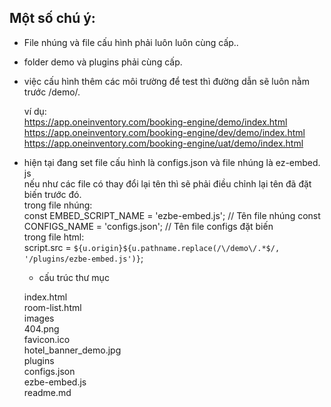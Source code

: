 ## Một số chú ý:
* File nhúng và file cấu hình phải luôn luôn cùng cấp..
* folder demo và plugins phải cùng cấp.
* việc cấu hình thêm các môi trường để test thì đường dẫn sẽ luôn nằm trước /demo/.

  ví dụ: <br>
  https://app.oneinventory.com/booking-engine/demo/index.html<br>
  https://app.oneinventory.com/booking-engine/dev/demo/index.html<br>
  https://app.oneinventory.com/booking-engine/uat/demo/index.html<br>

* hiện tại đang set file cấu hình là configs.json và file nhúng là ez-embed.   js<br> nếu như các file có thay đổi lại tên thì sẽ phải điều chỉnh lại tên đã đặt biến trước đó.<br>
  trong file nhúng: <br>
  const EMBED_SCRIPT_NAME = 'ezbe-embed.js'; // Tên file nhúng
  const CONFIGS_NAME = 'configs.json'; // Tên file configs đặt biến<br>
    trong file html: <br>
    script.src = `${u.origin}${u.pathname.replace(/\/demo\/.*$/, '/plugins/ezbe-embed.js')}`;

    * cấu trúc thư mục

  index.html<br>
  room-list.html<br>
  images<br>
    404.png<br>
    favicon.ico<br>
    hotel_banner_demo.jpg<br>
  plugins<br>
    configs.json<br>
    ezbe-embed.js<br>
  readme.md<br>

